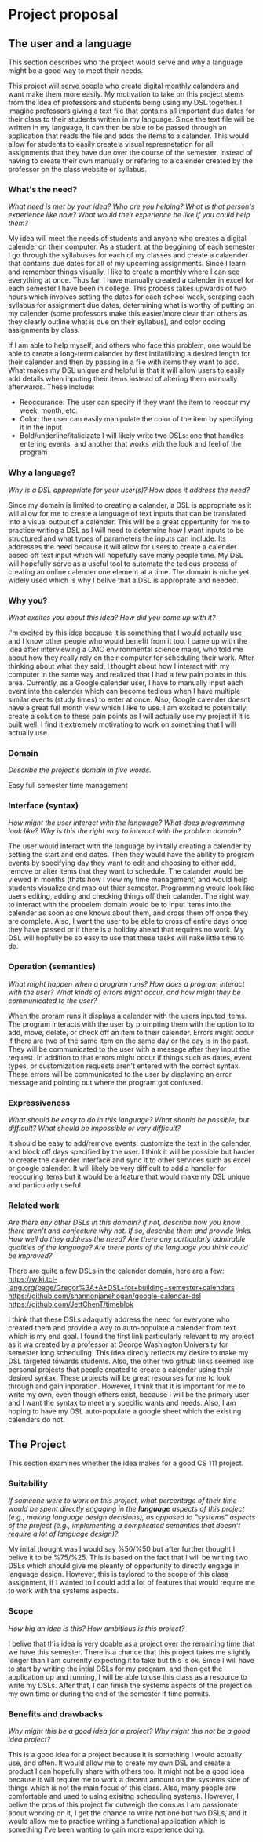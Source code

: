 # Project proposal

## The user and a language

This section describes who the project would serve and why a language might be a
good way to meet their needs.

This project will serve people who create digital monthly calanders and want make them more easily. My motivation to take on this project stems from the idea of professors and students being using my DSL together. I imagine professors giving a text file that contains all important due dates for their class to their students written in my language. Since the text file will be written in my language, it can then be able to be passed through an application that reads the file and adds the items to a calander. This would allow for students to easily create a visual represnetation for all assignments that they have due over the course of the semester, instead of having to create their own manually or refering to a calender created by the professor on the class website or syllabus.  

### What's the need?

_What need is met by your idea? Who are you helping? What is that person's
experience like now? What would their experience be like if you could help
them?_

My idea will meet the needs of students and anyone who creates a digital calender on their computer. As a student, at the beggining of each semester I go through the syllabuses for each of my classes and create a calaender that contains due dates for all of my upcoming assignments. Since I learn and remember things visually, I like to create a monthly where I can see everything at once. Thus far, I have manually created a calender in excel for each semester I have been in college. This process takes upwards of two hours which involves setting the dates for each school week, scraping each syllabus for assignment due dates,  determining what is worthy of putting on my calender (some professors make this easier/more clear than others as they clearly outline what is due on their syllabus), and color coding assignments by class. 
  
If I am able to help myself, and others who face this problem, one would be able to create a long-term calander by first intilatilizing a desired length for their calender and then by passing in a file with items they want to add. What makes my DSL unique and helpful is that it will allow users to easily  add details when inputing their items instead of altering them manually afterwards. These include:
  - Reoccurance: The user can specify if they want the item to reoccur my week, month, etc.
  - Color: the user can easily manipulate the color of the item by specifying it in the input
  - Bold/underline/italicizate
I will likely write two DSLs: one that handles entering events, and another that works with the look and feel of the program


### Why a language?

_Why is a DSL appropriate for your user(s)? How does it address the need?_

Since my domain is limited to creating a calander, a DSL is appropriate as it will allow for me to create a language of text inputs that can be translated into a visual output of a calender. This will be a great oppertunity for me to practice writing a DSL as I will need to determine how I want inputs to be structured and what types of parameters the inputs can include. Its addresses the need because it will allow for users to create a calender based off text input which will hopefully save many people time. My DSL will hopefully serve as a useful tool to automate the tedious process of creating an online calender one element at a time. The domain is niche yet widely used which is why I belive that a DSL is approprate and needed.

### Why you?

_What excites you about this idea? How did you come up with it?_

I'm excited by this idea because it is something that I would actually use and I know other people who would benefit from it too. I came up with the idea after interviewing a CMC environmental science major, who told me about how they really rely on their computer for scheduling their work. After thinking about what they said, I thought about how I interact with my computer in the same way and realized that I had a few pain points in this area. Currently, as a Google calender user, I have to manually input each event into the calender which can become tedious when I have multiple similar events (study times) to enter at once. Also, Google calender doesnt have a great full month view which I like to use. I am excited to potenitally create a solution to these pain points as I will actually use my project if it is built well. I find it extremely motivating to work on something that I will actually use. 

### Domain

_Describe the project's domain in five words._

Easy full semester time management

### Interface (syntax)

_How might the user interact with the language? What does programming look
like? Why is this the right way to interact with the problem domain?_

The user would interact with the language by initally creating a calender by setting the start and end dates. Then they would have the ability to program events by specifying day they want to edit and choosing to either add, remove or alter items that they want to schedule. The calander would be viewed in months (thats how I view my time management) and would help students visualize and map out thier semester. Programming would look like users editing, adding and checking things off their calander. The right way to interact with the probelem domain would be to input items into the calender as soon as one knows about them, and cross them off once they are complete. Also, I want the user to be able to cross of entire days once they have passed or if there is a holiday ahead that requires no work. My DSL will hopfully be so easy to use that these tasks will nake little time to do.

### Operation (semantics)

_What might happen when a program runs? How does a program interact with the
user? What kinds of errors might occur, and how might they be communicated to
the user?_

When the proram runs it displays a calender with the users inputed items. The program interacts with the user by prompting them with the option to  to add, move, delete, or check off an item to their calender. Errors might occur if there are two of the same item on the same day or the day is in the past. They will be communicated to the user with a message after they input the request. In addition to that errors might occur if things such as dates, event types, or customization requests aren't entered with the correct syntax. These errors will be communicated to the user by displaying an error message and pointing out where the program got confused.

### Expressiveness

_What should be easy to do in this language? What should be possible, but
difficult? What should be impossible or very difficult?_

It should be easy to add/remove events, customize the text in the calender, and block off days specified by the user.
I think it will be possible but harder to create the calender interface and sync it to other services such as excel or google calender.
It will likely be very difficult to add a handler for reoccuring items but it would be a feature that would make my DSL unique and particularly useful.

### Related work

_Are there any other DSLs in this domain? If not, describe how you know there
aren't and conjecture why not. If so, describe them and provide links. How well
do they address the need? Are there any particularly admirable qualities of the
language? Are there parts of the language you think could be improved?_

There are quite a few DSLs in the calender domain, here are a few:
https://wiki.tcl-lang.org/page/Gregor%3A+A+DSL+for+building+semester+calendars
https://github.com/shannonjanehogan/google-calendar-dsl
https://github.com/JettChenT/timeblok

I think that these DSLs adaquitly address the need for everyone who created them and provide a way to auto-populate a calender from text which is my end goal. I found the first link particularly relevant to my project as it wa created by a professor at George Washington University for semester long scheduling. This idea direcly reflects my desire to make my DSL targeted towards students. Also, the other two github links seemed like personal projects that people created to create a calender using their desired syntax. These projects will be great resourses for me to look through and gain inporation. However, I think that it is important for me to write my own, even though others exist, because I will be the primary user and I want the syntax to meet my specific wants and needs. Also, I am hoping to have my DSL auto-populate a google sheet which the existing calenders do not.

## The Project

This section examines whether the idea makes for a good CS 111 project.

### Suitability

_If someone were to work on this project, what percentage of their time would be
spent directly engaging in the **language** aspects of this project (e.g.,
making language design decisions), as opposed to "systems" aspects of the
project (e.g., implementing a complicated semantics that doesn't require a lot
of language design)?_

My inital thought was I would say %50/%50 but after further thought I belive it to be %75/%25. This is based on the fact that I will be writing two DSLs which should give me pleanty of oppertunity to directly engage in language design. However, this is taylored to the scope of this class assignment, if I wanted to I could add a lot of features that would require me to work with the systems aspects. 

### Scope

_How big an idea is this? How ambitious is this project?_

I belive that this idea is very doable as a project over the remaining time that we have this semester. There is a chance that this project takes me slightly longer than I am currenlty expecting it to take but this is ok. Since I will have to start by writing the intial DSLs for my program, and then get the application up and running, I will be able to use this class as a resource to write my DSLs. After that, I can finish the systems aspects of the project on my own time or during the end of the semester if time permits.

### Benefits and drawbacks

_Why might this be a good idea for a project? Why might this not be a good idea
project?_

This is a good idea for a project because it is something I would actually use, and often. It would allow me to create my own DSL and create a product I can hopefully share with others too. It might not be a good idea because it will require me to work a decent amount on the systems side of things which is not the main focus of this class. Also, many people are comfortable and used to using exisitng scheduling systems. However, I belive the pros of this project far outweigh the cons as I am passionate about working on it, I get the chance to write not one but two DSLs, and it would allow me to practice writing a functional application which is something I've been wanting to gain more experience doing.
